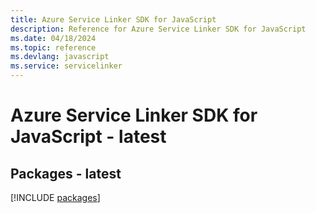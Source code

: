 ```yaml
---
title: Azure Service Linker SDK for JavaScript
description: Reference for Azure Service Linker SDK for JavaScript
ms.date: 04/18/2024
ms.topic: reference
ms.devlang: javascript
ms.service: servicelinker
---
```

# Azure Service Linker SDK for JavaScript - latest
## Packages - latest
[!INCLUDE [packages](service-linker-index.md)]